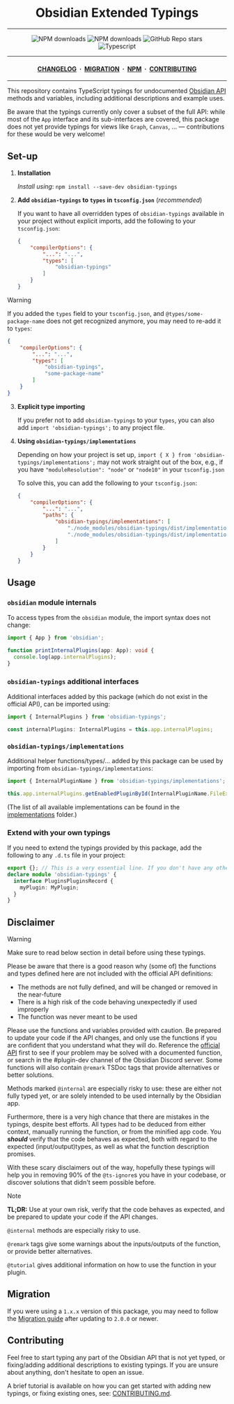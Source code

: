 <center>

# Obsidian Extended Typings

</center>

---

<div align="center">
    <a href="https://www.npmjs.com/package/obsidian-typings" style="text-decoration: none">
        <img alt="NPM downloads" src="https://img.shields.io/npm/v/obsidian-typings?color=red&label=Version%3A&logo=npm&logoColor=white&labelColor=red">
    </a>
    <a href="https://www.npmjs.com/package/obsidian-typings" style="text-decoration: none">
        <img alt="NPM downloads" src="https://img.shields.io/npm/dw/obsidian-typings?style=flat&label=Downloads">
    </a>
    <a href="https://github.com/Fevol/obsidian-typings/stargazers" style="text-decoration: none">
        <img alt="GitHub Repo stars" src="https://img.shields.io/github/stars/fevol/obsidian-typings?color=yellow&label=Stargazers%3A&logo=OpenTelemetry&logoColor=yellow">
    </a><br>
    <a href="https://www.typescriptlang.org/" style="text-decoration: none">
        <img alt="Typescript" src="https://img.shields.io/badge/-Typescript-3178C6?logo=Typescript&logoColor=white&style=flat&">
    </a>
</div>

---

<div align="center">
<h4>
 <a href="https://github.com/Fevol/obsidian-typings/blob/main/CHANGELOG.md">CHANGELOG</a>
 <span>&nbsp;·&nbsp;</span>
 <a href="https://github.com/Fevol/obsidian-typings/blob/main/MIGRATION.md">MIGRATION</a>
 <span>&nbsp;·&nbsp;</span>
 <a href="https://www.npmjs.com/package/obsidian-typings">NPM</a>
 <span>&nbsp;·&nbsp;</span>
 <a href="https://github.com/Fevol/obsidian-typings/blob/main/CONTRIBUTING.md">CONTRIBUTING</a>

</h4>
</div>

---

This repository contains TypeScript typings for undocumented [Obsidian API](https://github.com/obsidianmd/obsidian-api/blob/master/obsidian.d.ts) methods and variables, including additional descriptions and example uses.

Be aware that the typings currently only cover a subset of the full API: while most of the `App` interface and its sub-interfaces are covered, this package does not yet provide typings for views like `Graph`, `Canvas`, ... — contributions for these would be very welcome!

## Set-up
1. **Installation**

   _Install using_: `npm install --save-dev obsidian-typings`


2. **Add `obsidian-typings` to `types` in `tsconfig.json`** (_recommended_) <span id="add-types-setting-to-tsconfig-json"></span>

    If you want to have all overridden types of `obsidian-typings` available in your project without explicit imports, add the following to your `tsconfig.json`:

    ```json
    {
        "compilerOptions": {
            "...": "...",
            "types": [
                "obsidian-typings"
            ]
        }
    }
    ```

> [!WARNING]
>
> If you added the `types` field to your `tsconfig.json`, and `@types/some-package-name` does not get recognized anymore, you may need to re-add it to `types`:
> ```json
> {
>     "compilerOptions": {
>         "...": "...",
>         "types": [
>             "obsidian-typings",
>             "some-package-name"
>         ]
>     }
> }

3. **Explicit type importing**

   If you prefer not to add `obsidian-typings` to your `types`, you can also add `import 'obsidian-typings';` to any project file.



4. **Using `obsidian-typings/implementations`** <span id="using-obsidian-typings-implementations"></span>

    Depending on how your project is set up, `import { X } from 'obsidian-typings/implementations';` may not work straight out of the box, e.g., if you have `"moduleResolution": "node"` or `"node10"` in your `tsconfig.json`

    To solve this, you can add the following to your `tsconfig.json`:

    ```json
    {
        "compilerOptions": {
            "...": "...",
            "paths": {
                "obsidian-typings/implementations": [
                    "./node_modules/obsidian-typings/dist/implementations.d.ts",
                    "./node_modules/obsidian-typings/dist/implementations.cjs"
                ]
            }
        }
    }
    ```

## Usage

### `obsidian` module internals

To access types from the `obsidian` module, the import syntax does not change:

```ts
import { App } from 'obsidian';

function printInternalPlugins(app: App): void {
  console.log(app.internalPlugins);
}
```

### `obsidian-typings` additional interfaces

Additional interfaces added by this package (which do not exist in the official API), can be imported using:

```ts
import { InternalPlugins } from 'obsidian-typings';

const internalPlugins: InternalPlugins = this.app.internalPlugins;
```

### `obsidian-typings/implementations`

Additional helper functions/types/... added by this package can be used by importing from `obsidian-typings/implementations`:

```ts
import { InternalPluginName } from 'obsidian-typings/implementations';

this.app.internalPlugins.getEnabledPluginById(InternalPluginName.FileExplorer);
```

(The list of all available implementations can be found in the [implementations](https://github.com/Fevol/obsidian-typings/tree/main/src/implementations) folder.)

### Extend with your own typings

If you need to extend the typings provided by this package, add the following to any `.d.ts` file in your project:

```ts
export {}; // This is a very essential line. If you don't have any other top-level `import/export` statements, those typings will work not as expected.
declare module 'obsidian-typings' {
  interface PluginsPluginsRecord {
    myPlugin: MyPlugin;
  }
}
```

## Disclaimer

> [!WARNING]
>
> Make sure to read below section in detail before using these typings.

Please be aware that there is a good reason why (some of) the functions and types defined here are not included with the official API definitions:

-   The methods are not fully defined, and will be changed or removed in the near-future
-   There is a high risk of the code behaving unexpectedly if used improperly
-   The function was never meant to be used

Please use the functions and variables provided with caution. Be prepared to update your code if the API changes, and only use the functions if you are confident that you understand what they will do. Reference the [official API](https://github.com/obsidianmd/obsidian-api/blob/master/obsidian.d.ts) first to see if your problem may be solved with a documented function, or search in the #plugin-dev channel of the Obsidian Discord server. Some functions will also contain `@remark` TSDoc tags that provide alternatives or better solutions.

Methods marked `@internal` are especially risky to use: these are either not fully typed yet, or are solely intended to be used internally by the Obsidian app.

Furthermore, there is a very high chance that there are mistakes in the typings, despite best efforts. All types had to be deduced from either context, manually running the function, or from the minified app code. You _**should**_ verify that the code behaves as expected, both with regard to the expected (input/output)types, as well as what the function description promises.

With these scary disclaimers out of the way, hopefully these typings will help you in removing 90% of the `@ts-ignore`s you have in your codebase, or discover solutions that didn't seem possible before.

> [!NOTE]
>
> **TL;DR:** Use at your own risk, verify that the code behaves as expected, and be prepared to update your code if the API changes.
>
> `@internal` methods are especially risky to use.
>
> `@remark` tags give some warnings about the inputs/outputs of the function, or provide better alternatives.
>
> `@tutorial` gives additional information on how to use the function in your plugin.


## Migration

If you were using a `1.x.x` version of this package, you may need to follow the [Migration guide](https://github.com/Fevol/obsidian-typings/blob/main/MIGRATION.md) after updating to `2.0.0` or newer.


## Contributing

Feel free to start typing any part of the Obsidian API that is not yet typed, or fixing/adding additional descriptions to existing typings. If you are unsure about anything, don't hesitate to open an issue.

A brief tutorial is available on how you can get started with adding new typings, or fixing existing ones, see: [CONTRIBUTING.md](https://github.com/Fevol/obsidian-typings/blob/main/CONTRIBUTING.md).
